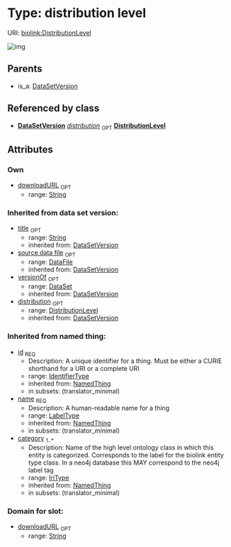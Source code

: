 
# Type: distribution level




URI: [biolink:DistributionLevel](https://w3id.org/biolink/vocab/DistributionLevel)


![img](http://yuml.me/diagram/nofunky;dir:TB/class/\[DistributionLevel]<distribution(i)%200..1-%20\[DistributionLevel&#124;downloadURL:string%20%3F;title(i):string%20%3F;id(i):identifier_type;name(i):label_type;category(i):iri_type%20%2B],%20\[DataSet]<versionOf(i)%200..1-%20\[DistributionLevel],%20\[DataFile]<source%20data%20file(i)%200..1-%20\[DistributionLevel],%20\[DataSetVersion]-%20distribution%200..1>\[DistributionLevel],%20\[DataSetVersion]^-\[DistributionLevel])

## Parents

 *  is_a: [DataSetVersion](DataSetVersion.md)

## Referenced by class

 *  **[DataSetVersion](DataSetVersion.md)** *[distribution](distribution.md)*  <sub>OPT</sub>  **[DistributionLevel](DistributionLevel.md)**

## Attributes


### Own

 * [downloadURL](downloadURL.md)  <sub>OPT</sub>
    * range: [String](types/String.md)

### Inherited from data set version:

 * [title](title.md)  <sub>OPT</sub>
    * range: [String](types/String.md)
    * inherited from: [DataSetVersion](DataSetVersion.md)
 * [source data file](source_data_file.md)  <sub>OPT</sub>
    * range: [DataFile](DataFile.md)
    * inherited from: [DataSetVersion](DataSetVersion.md)
 * [versionOf](versionOf.md)  <sub>OPT</sub>
    * range: [DataSet](DataSet.md)
    * inherited from: [DataSetVersion](DataSetVersion.md)
 * [distribution](distribution.md)  <sub>OPT</sub>
    * range: [DistributionLevel](DistributionLevel.md)
    * inherited from: [DataSetVersion](DataSetVersion.md)

### Inherited from named thing:

 * [id](id.md)  <sub>REQ</sub>
    * Description: A unique identifier for a thing. Must be either a CURIE shorthand for a URI or a complete URI
    * range: [IdentifierType](types/IdentifierType.md)
    * inherited from: [NamedThing](NamedThing.md)
    * in subsets: (translator_minimal)
 * [name](name.md)  <sub>REQ</sub>
    * Description: A human-readable name for a thing
    * range: [LabelType](types/LabelType.md)
    * inherited from: [NamedThing](NamedThing.md)
    * in subsets: (translator_minimal)
 * [category](category.md)  <sub>1..*</sub>
    * Description: Name of the high level ontology class in which this entity is categorized. Corresponds to the label for the biolink entity type class. In a neo4j database this MAY correspond to the neo4j label tag
    * range: [IriType](types/IriType.md)
    * inherited from: [NamedThing](NamedThing.md)
    * in subsets: (translator_minimal)

### Domain for slot:

 * [downloadURL](downloadURL.md)  <sub>OPT</sub>
    * range: [String](types/String.md)
